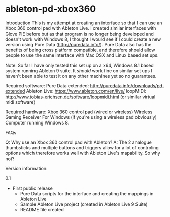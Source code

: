 # ableton-pd-xbox360

Introduction
This is my attempt at creating an interface so that I can use an Xbox 360 control pad with Ableton Live. I created similar interfaces with Glove PIE before but as that program is no longer being developed and doesn't work with Windows 8, I thought I would see if I could create a new version using Pure Data (http://puredata.info/). Pure Data also has the benefits of being cross platform compatible, and therefore should allow people to use the same interface with Mac OSX and Linux based set ups.

Note: So far I have only tested this set up on a x64, Windows 8.1 based system running Ableton 9 suite. It *should* work fine on similar set ups I haven't been able to test it on any other machines yet so no guarantees.

Required software:
Pure Data extended: http://puredata.info/downloads/pd-extended
Ableton Live: https://www.ableton.com/en/live/
loopMIDI: http://www.tobias-erichsen.de/software/loopmidi.html
(or similar virtual midi software)

Required hardware:
Xbox 360 control pad (wired or wireless)
Wireless Gaming Receiver For Windows (if you're using a wireless pad obviously)
Computer running Windows 8.

FAQs

Q: Why use an Xbox 360 control pad with Ableton?
A: The 2 analogue thumbsticks and multiple buttons and triggers allow for a lot of controling options which therefore works well with Ableton Live's mapability. So why not?

Version information:

0.1
- First public release
	- Pure Data scripts for the interface and creating the mappings in Ableton Live
	- Sample Ableton Live project (created in Ableton Live 9 Suite)
	- README file created 
